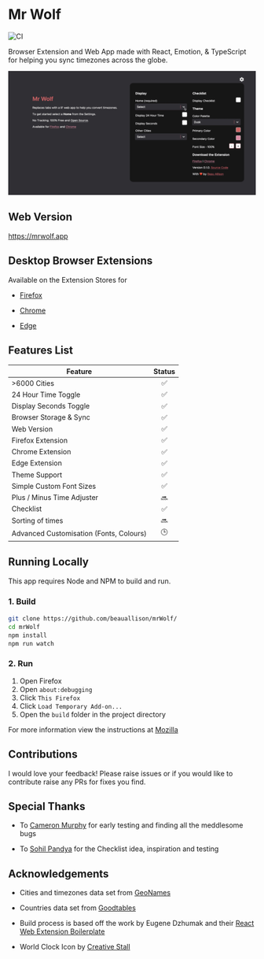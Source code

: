 # Mr Wolf

![CI](https://github.com/beauallison/mrWolf/workflows/CI/badge.svg)

Browser Extension and Web App made with React, Emotion, & TypeScript for helping you sync timezones across the globe.

![](./preview.gif)

## Web Version

https://mrwolf.app

## Desktop Browser Extensions

Available on the Extension Stores for

- [Firefox](https://addons.mozilla.org/en-GB/firefox/addon/mr-wolf-app/)

- [Chrome](https://chrome.google.com/webstore/detail/mr-wolf/jkelocfjplnpcpjnmbamgfohobillnhf/)

- [Edge](https://microsoftedge.microsoft.com/addons/detail/mr-wolf/ihalkbldgbodccfefbohcfeckdgdodgo)

## Features List

| Feature                                 | Status |
| --------------------------------------- | :----: |
| >6000 Cities                            |   ✅   |
| 24 Hour Time Toggle                     |   ✅   |
| Display Seconds Toggle                  |   ✅   |
| Browser Storage & Sync                  |   ✅   |
| Web Version                             |   ✅   |
| Firefox Extension                       |   ✅   |
| Chrome Extension                        |   ✅   |
| Edge Extension                          |   ✅   |
| Theme Support                           |   ✅   |
| Simple Custom Font Sizes                |   ✅   |
| Plus / Minus Time Adjuster              |   🔜   |
| Checklist                               |   ✅   |
| Sorting of times                        |   🔜   |
| Advanced Customisation (Fonts, Colours) |   🕒   |

## Running Locally

This app requires Node and NPM to build and run.

### 1. Build

```sh
git clone https://github.com/beauallison/mrWolf/
cd mrWolf
npm install
npm run watch
```

### 2. Run

1. Open Firefox
2. Open `about:debugging`
3. Click `This Firefox`
4. Click `Load Temporary Add-on...`
5. Open the `build` folder in the project directory

For more information view the instructions at [Mozilla](https://developer.mozilla.org/en-us/docs/tools/about:debugging)

## Contributions

I would love your feedback! Please raise issues or if you would like to contribute raise any PRs for fixes you find.

## Special Thanks

- To [Cameron Murphy](https://github.com/cameronmurphy) for early testing and finding all the meddlesome bugs

- To [Sohil Pandya](https://github.com/sohilpandya) for the Checklist idea, inspiration and testing

## Acknowledgements

- Cities and timezones data set from [GeoNames](https://download.geonames.org/export/dump/)

- Countries data set from [Goodtables](https://goodtables.io/github/datasets/country-codes)

- Build process is based off the work by Eugene Dzhumak and their [React Web Extension Boilerplate](https://github.com/elforastero/react-browser-extension-boilerplate)

- World Clock Icon by [Creative Stall](https://thenounproject.com/creativestall/)
